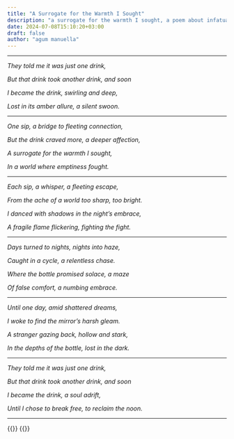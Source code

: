 ```yaml
---
title: "A Surrogate for the Warmth I Sought"
description: "a surrogate for the warmth I sought, a poem about infatuation, "
date: 2024-07-08T15:10:20+03:00
draft: false
author: "agum manuella"
---
```


___

*They told me it was just one drink,*  

*But that drink took another drink, and soon*  

*I became the drink, swirling and deep,*  

*Lost in its amber allure, a silent swoon.*

___

*One sip, a bridge to fleeting connection,*  

*But the drink craved more, a deeper affection,*  

*A surrogate for the warmth I sought,*  

*In a world where emptiness fought.*

___

*Each sip, a whisper, a fleeting escape,*  

*From the ache of a world too sharp, too bright.*  

*I danced with shadows in the night’s embrace,*  

*A fragile flame flickering, fighting the fight.*

___

*Days turned to nights, nights into haze,*  

*Caught in a cycle, a relentless chase.*  

*Where the bottle promised solace, a maze*  

*Of false comfort, a numbing embrace.*

___

*Until one day, amid shattered dreams,*  

*I woke to find the mirror’s harsh gleam.*  

*A stranger gazing back, hollow and stark,*  

*In the depths of the bottle, lost in the dark.*

___

*They told me it was just one drink,*  

*But that drink took another drink, and soon*  

*I became the drink, a soul adrift,*  

*Until I chose to break free, to reclaim the noon.*

___

{{<comments>}}
{{<mini-toc>}}
